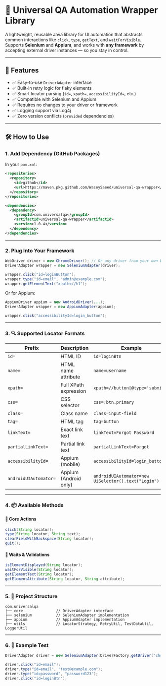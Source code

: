 # 🔧 Universal QA Automation Wrapper Library

A lightweight, reusable Java library for UI automation that abstracts common interactions like `click`, `type`, `getText`, and `waitForVisible`.  
Supports **Selenium** and **Appium**, and works with **any framework** by accepting external driver instances — so you stay in control.

---

## 🚀 Features

- ✅ Easy-to-use `DriverAdapter` interface
- ✅ Built-in retry logic for flaky elements
- ✅ Smart locator parsing (`id=`, `xpath=`, `accessibilityId=`, etc.)
- ✅ Compatible with Selenium and Appium
- ✅ Requires no changes to your driver or framework
- ✅ Logging support via Log4j
- ✅ Zero version conflicts (`provided` dependencies)

---

## 🛠 How to Use

### 1. Add Dependency (GitHub Packages)

In your `pom.xml`:

```xml
<repositories>
  <repository>
    <id>github</id>
    <url>https://maven.pkg.github.com/WaseySaeed/universal-qa-wrapper</url>
  </repository>
</repositories>

<dependencies>
  <dependency>
    <groupId>com.universalqa</groupId>
    <artifactId>universal-qa-wrapper</artifactId>
    <version>1.0.4</version>
  </dependency>
</dependencies>
```

---

### 2. Plug Into Your Framework

```java
WebDriver driver = new ChromeDriver(); // Or any driver from your own DriverFactory
DriverAdapter wrapper = new SeleniumAdapter(driver);

wrapper.click("id=loginButton");
wrapper.type("id=email", "admin@example.com");
wrapper.getElementText("xpath=//h1");
```

Or for Appium:

```java
AppiumDriver appium = new AndroidDriver(...);
DriverAdapter wrapper = new AppiumAdapter(appium);

wrapper.click("accessibilityId=login_button");
```

---

### 3. 🔍 Supported Locator Formats

| Prefix               | Description                  | Example                          |
|----------------------|------------------------------|----------------------------------|
| `id=`                | HTML ID                      | `id=loginBtn`                    |
| `name=`              | HTML name attribute          | `name=username`                  |
| `xpath=`             | Full XPath expression        | `xpath=//button[@type='submit']` |
| `css=`               | CSS selector                 | `css=.btn.primary`               |
| `class=`             | Class name                   | `class=input-field`              |
| `tag=`               | HTML tag                     | `tag=button`                     |
| `linkText=`          | Exact link text              | `linkText=Forgot Password`       |
| `partialLinkText=`   | Partial link text            | `partialLinkText=Forgot`         |
| `accessibilityId=`   | Appium (mobile)              | `accessibilityId=login_button`   |
| `androidUIAutomator=`| Appium (Android only)        | `androidUIAutomator=new UiSelector().text("Login")` |

---

### 4. 📦 Available Methods

#### 🔹 Core Actions

```java
click(String locator);
type(String locator, String text);
clearFieldWithBackspace(String locator);
quit();
```

#### 🔹 Waits & Validations

```java
isElementDisplayed(String locator);
waitForVisible(String locator);
getElementText(String locator);
getElementAttribute(String locator, String attribute);
```

---

### 5. 📁 Project Structure

```
com.universalqa
├── core               // DriverAdapter interface
├── selenium           // SeleniumAdapter implementation
├── appium             // AppiumAdapter implementation
├── utils              // LocatorStrategy, RetryUtil, TestDataUtil, LoggerUtil
```

---

### 6. 🧪 Example Test

```java
DriverAdapter driver = new SeleniumAdapter(DriverFactory.getDriver("chrome"));

driver.click("id=email");
driver.type("id=email", "test@example.com");
driver.type("id=password", "password123");
driver.click("id=loginBtn");
```
